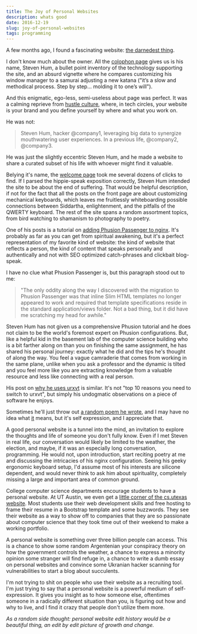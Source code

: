 ```yaml
---
title: The Joy of Personal Websites
description: whats good
date: 2016-12-19
slug: joy-of-personal-websites
tags: programming
---
```


A few months ago, I found a fascinating website: [the darnedest thing](http://thedarnedestthing.com/the%20darnedest%20thing).

I don't know much about the owner. All the [colophon page](http://thedarnedestthing.com/colophon) gives us is his name, Steven Hum, a bullet point inventory of the technology supporting the site, and an absurd vignette where he compares customizing his window manager to a samurai adjusting a new katana ("it’s a slow and methodical process. Step by step... molding it to one’s will").

And this enigmatic, ego-less, semi-useless about page was perfect. It was a calming reprieve from [hustle culture](https://twitter.com/nytimes/status/1089270531306721280), where, in tech circles, your website is your brand and you define yourself by where and what you work on.

He was not:

> Steven Hum, hacker @company1, leveraging big data to synergize mouthwatering user experiences. In a previous life, @company2, @company3.

He was just the slightly eccentric Steven Hum, and he made a website to share a curated subset of his life with whoever might find it valuable.

Belying it's name, the [welcome page](http://thedarnedestthing.com/welcome) took me several dozens of clicks to find. If I parsed the hippie-speak exposition correctly, Steven Hum intended the site to be about the end of suffering. That would be helpful description, if not for the fact that all the posts on the front page are about customizing mechanical keyboards, which leaves me fruitlessly whiteboarding possible connections between Siddartha, enlightenment, and the pitfalls of the QWERTY keyboard. The rest of the site spans a random assortment topics, from bird watching to shamanism to photography to poetry.

One of his posts is a tutorial on [adding Phusion Passenger to nginx](http://thedarnedestthing.com/nginx%20passenger). It's probably as far as you can get from spiritual awakening, but it's a perfect representation of my favorite kind of website: the kind of website that reflects a person, the kind of content that speaks personally and authentically and not with SEO optimized catch-phrases and clickbait blog-speak.

I have no clue what Phusion Passenger is, but this paragraph stood out to me:

> "The only oddity along the way I discovered with the migration to Phusion Passenger was that inline Slim HTML templates no longer appeared to work and required that template specifications reside in the standard application/views folder. Not a bad thing, but it did have me scratching my head for awhile."

Steven Hum has not given us a comprehensive Phusion tutorial and he does not claim to be the world's foremost expert on Phusion configurations. But, like a helpful kid in the basement lab of the computer science building who is a bit farther along on than you on finishing the same assignment, he has shared his personal journey: exactly what he did and the tips he's thought of along the way. You feel a vague camraderie that comes from working in the same plane, unlike when you ask a professor and the dynamic is tilted and you feel more like you are extracting knowledge from a valuable resource and less like connecting with a real person.

His post on [why he uses urxvt](http://thedarnedestthing.com/urxvt) is similar. It's not "top 10 reasons you need to switch to urxvt", but simply his undogmatic observations on a piece of software he enjoys.

Sometimes he'll just throw out [a random poem he wrote](http://thedarnedestthing.com/unified%20chakra%20invocation), and I may have no idea what [it](http://thedarnedestthing.com/about%20healing) means, but it's self expression, and I appreciate that.

A good personal website is a tunnel into the mind, an invitation to explore the thoughts and life of someone you don't fully know. Even if I met Steven in real life, our conversation would likely be limited to the weather, the election, and maybe, if it was an especially long conversation, programming. He would not, upon introduction, start reciting poetry at me and discussing the intricacies of his nginx configuration. Seeing his geeky ergonomic keyboard setup, I'd assume most of his interests are silicone dependent, and would never think to ask him about spirituality, completely missing a large and important area of common ground.

College computer science departments encourage students to have a personal website. At UT Austin, we even get a [little corner of the cs.utexas website](https://www.cs.utexas.edu/~karthik/). Most students use their web development skills and free hosting to frame their resume in a Bootstrap template and some buzzwords. They see their website as a way to show off to companies that they are so passionate about computer science that they took time out of their weekend to make a working portfolio.

A personal website is something over three billion people can access. This is a chance to show some random Argentenian your conspiracy theory on how the government controls the weather, a chance to express a minority opinion some stranger will find refuge in, a chance to write a dumb essay on personal websites and convince some Ukranian hacker scanning for vulnerabilities to start a blog about succulents.

I'm not trying to shit on people who use their website as a recruiting tool. I'm just trying to say that a personal website is a powerful medium of self-expression. It gives you insight as to how someone else, oftentimes someone in a radically different situation than you, is figuring out how and why to live, and I find it crazy that people don't utilize them more.

_As a random side thought: personal website edit history would be a beautiful thing, an edit by edit picture of growth and change._
